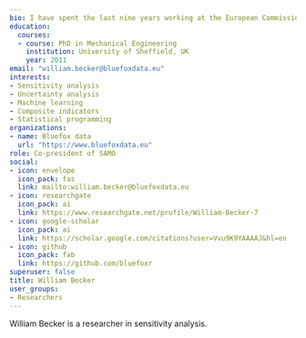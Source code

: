 ```yaml
---
bio: I have spent the last nine years working at the European Commission’s Joint Research Centre. My work involves research and policy-related work related to composite indicators and international data analysis, as well as uncertainty and sensitivity analysis in computer models and nonlinear systems. This has led me to work on very diverse topics, from international connectivity, sustainable development, and monitoring European spending programmes, to econometrics, biomechanics and engineering.
education:
  courses:
  - course: PhD in Mechanical Engineering
    institution: University of Sheffield, UK
    year: 2011
email: "william.becker@bluefoxdata.eu"
interests:
- Sensitivity analysis
- Uncertainty analysis
- Machine learning
- Composite indicators
- Statistical programming
organizations:
- name: Bluefox data
  url: "https://www.bluefoxdata.eu"
role: Co-president of SAMO
social:
- icon: envelope
  icon_pack: fas
  link: mailto:william.becker@bluefoxdata.eu
- icon: researchgate
  icon_pack: ai
  link: https://www.researchgate.net/profile/William-Becker-7
- icon: google-scholar
  icon_pack: ai
  link: https://scholar.google.com/citations?user=Vvu9K9YAAAAJ&hl=en
- icon: github
  icon_pack: fab
  link: https://github.com/bluefoxr
superuser: false
title: William Becker
user_groups:
- Researchers
---
```


William Becker is a researcher in sensitivity analysis.
